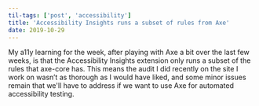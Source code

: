 ```yaml
---
til-tags: ['post', 'accessibility']
title: 'Accessibility Insights runs a subset of rules from Axe'
date: 2019-10-29
---
```


My a11y learning for the week, after playing with Axe a bit over the last few weeks, is that the Accessibility Insights extension only runs a subset of the rules that axe-core has. This means the audit I did recently on the site I work on wasn’t as thorough as I would have liked, and some minor issues remain that we'll have to address if we want to use Axe for automated accessibility testing.
